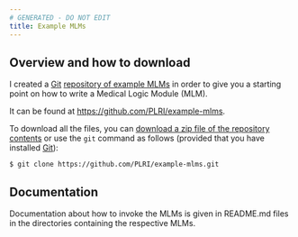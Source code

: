 ```yaml
---
# GENERATED - DO NOT EDIT
title: Example MLMs
---
```

Overview and how to download
----------------------------

I created a [Git](http://git-scm.com/) [repository of example MLMs](https://github.com/PLRI/example-mlms) in order to give you a starting point on how to write a Medical Logic Module (MLM).

It can be found at <https://github.com/PLRI/example-mlms>.

To download all the files, you can [download a zip file of the repository contents](https://github.com/PLRI/example-mlms/zipball/master) or use the `git` command as follows (provided that you have installed [Git](http://git-scm.com/)):

    $ git clone https://github.com/PLRI/example-mlms.git

Documentation
-------------

Documentation about how to invoke the MLMs is given in README.md files in the directories containing the respective MLMs.
